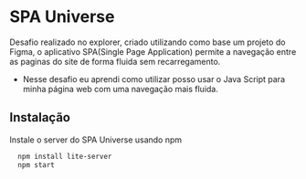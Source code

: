 # SPA Universe 
Desafio realizado no explorer, criado utilizando como base um projeto do Figma, o aplicativo SPA(Single Page Application) permite a navegação entre as paginas do site de forma fluida sem recarregamento.

- Nesse desafio eu aprendi como utilizar posso usar o Java Script para minha página web com uma navegação mais fluida.
    
## Instalação

Instale o server do SPA Universe usando npm

```bash
  npm install lite-server
  npm start
```
